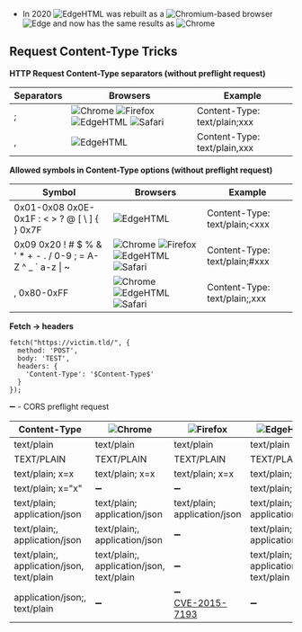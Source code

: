 * In 2020 ![EdgeHTML](https://black.fan/bl/edgehtml) was rebuilt as a ![Chromium](https://black.fan/bl/chromium)-based browser ![Edge](https://black.fan/bl/edge) and now has the same results as ![Chrome](https://black.fan/bl/chrome)

## Request Content-Type Tricks

**HTTP Request Content-Type separators (without preflight request)**

| Separators | Browsers | Example  |
|------------|----------|----------|
| ;          | ![Chrome](https://black.fan/bl/chrome) ![Firefox](https://black.fan/bl/firefox) ![EdgeHTML](https://black.fan/bl/edgehtml) ![Safari](https://black.fan/bl/safari) | Content-Type: text/plain;xxx |
| ,          | ![EdgeHTML](https://black.fan/bl/edgehtml) | Content-Type: text/plain,xxx |

**Allowed symbols in Content-Type options (without preflight request)**

| Symbol     | Browsers | Example  |
|------------|----------|----------|
| 0x01-0x08 0x0E-0x1F : < > ? @ [ \ ] { } 0x7F | ![EdgeHTML](https://black.fan/bl/edgehtml) | Content-Type: text/plain;&lt;xxx |
| 0x09 0x20 ! # $ % & ' * + - . / 0-9 ; = A-Z ^ _ \` a-z \| ~ | ![Chrome](https://black.fan/bl/chrome) ![Firefox](https://black.fan/bl/firefox) ![EdgeHTML](https://black.fan/bl/edgehtml) ![Safari](https://black.fan/bl/safari) | Content-Type: text/plain;#xxx |
| , 0x80-0xFF | ![Chrome](https://black.fan/bl/chrome) ![EdgeHTML](https://black.fan/bl/edgehtml) ![Safari](https://black.fan/bl/safari) | Content-Type: text/plain;,xxx |

**Fetch → headers**

```
fetch("https://victim.tld/", {
  method: 'POST',
  body: 'TEST', 
  headers: {
    'Content-Type': '$Content-Type$'
  }
});
```

:heavy_minus_sign: - CORS preflight request

| Content-Type | ![Chrome](https://black.fan/bl/chrome) | ![Firefox](https://black.fan/bl/firefox) | ![EdgeHTML](https://black.fan/bl/edgehtml) | ![Safari](https://black.fan/bl/safari) |
|--------------|----------------------------------------|------------------------------------------|--------------------------------------------|----------------------------------------|
| text/plain | text/plain | text/plain | text/plain | text/plain |
| TEXT/PLAIN | TEXT/PLAIN | TEXT/PLAIN | TEXT/PLAIN | TEXT/PLAIN |
| text/plain; x=x | text/plain; x=x | text/plain; x=x | text/plain; x=x | text/plain; x=x |
| text/plain; x="x" | :heavy_minus_sign: | :heavy_minus_sign: | text/plain; x="x" | :heavy_minus_sign: |
| text/plain; application/json | text/plain; application/json | text/plain; application/json | text/plain; application/json | text/plain; application/json |
| text/plain;, application/json | text/plain;, application/json | :heavy_minus_sign: | text/plain;, application/json | text/plain;, application/json |
| text/plain;, application/json, text/plain | text/plain;, application/json, text/plain | :heavy_minus_sign: | text/plain;, application/json, text/plain | text/plain;, application/json, text/plain |
| application/json;, text/plain | :heavy_minus_sign: | :heavy_minus_sign:<br>[CVE-2015-7193](https://www.mozilla.org/en-US/security/advisories/mfsa2015-127/) | :heavy_minus_sign: | :heavy_minus_sign: |